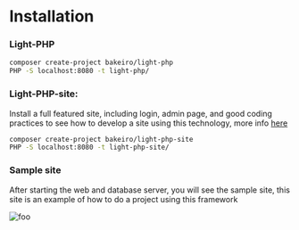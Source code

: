 # Installation  

### Light-PHP
``` bash
composer create-project bakeiro/light-php
PHP -S localhost:8080 -t light-php/
```

### Light-PHP-site:
Install a full featured site, including login, admin page, and good coding practices to see how to develop a site using this technology, more info [here](/cookbook/light-php-site.html) 

``` bash
composer create-project bakeiro/light-php-site
PHP -S localhost:8080 -t light-php-site/
```

### Sample site
After starting the web and database server, you will see the sample site, this site is an example of how to do a project using this framework

<img src="./images/welcomePage.png" alt="foo">